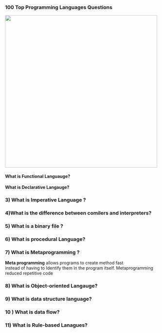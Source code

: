 
### 100 Top Programming Languages Questions

<img src="http://creativeshory.com/wp-content/uploads/2014/01/programming-languages-1024x576.jpg" width="500px">



#### What is Functional Languauge?


####  What is Declarative Langauge?



### 3) What is Imperative Language ?  



### 4)What is the difference between comilers and interpreters?




### 5) What is a binary file ?







### 6) What is procedural Language?




### 7) What is Metaprogramming ?

 __Meta programming__ allows programs  to create method fast  
  instead of having to Identify them in the program itself.
  Metaprogramming reduced repetitive code
  
  
  ### 8) What is Object-oriented Langauge?
  
  
  
  
  ### 9) What is data structure language?
  
  
  
  ### 10 ) What is data flow?
  
  
  
  
  ### 11) What is Rule-based Lanagues? 
